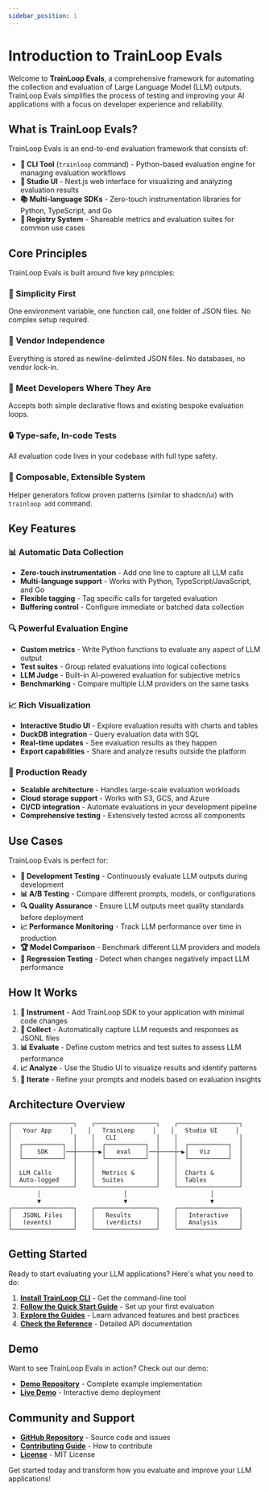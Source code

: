 ```yaml
---
sidebar_position: 1
---
```


# Introduction to TrainLoop Evals

Welcome to **TrainLoop Evals**, a comprehensive framework for automating the collection and evaluation of Large Language Model (LLM) outputs. TrainLoop Evals simplifies the process of testing and improving your AI applications with a focus on developer experience and reliability.

## What is TrainLoop Evals?

TrainLoop Evals is an end-to-end evaluation framework that consists of:

- **🤖 CLI Tool** (`trainloop` command) - Python-based evaluation engine for managing evaluation workflows
- **🎨 Studio UI** - Next.js web interface for visualizing and analyzing evaluation results
- **📚 Multi-language SDKs** - Zero-touch instrumentation libraries for Python, TypeScript, and Go
- **🔧 Registry System** - Shareable metrics and evaluation suites for common use cases

## Core Principles

TrainLoop Evals is built around five key principles:

### 🎯 Simplicity First
One environment variable, one function call, one folder of JSON files. No complex setup required.

### 🔄 Vendor Independence
Everything is stored as newline-delimited JSON files. No databases, no vendor lock-in.

### 👥 Meet Developers Where They Are
Accepts both simple declarative flows and existing bespoke evaluation loops.

### 🔒 Type-safe, In-code Tests
All evaluation code lives in your codebase with full type safety.

### 🧩 Composable, Extensible System
Helper generators follow proven patterns (similar to shadcn/ui) with `trainloop add` command.

## Key Features

### 📊 Automatic Data Collection
- **Zero-touch instrumentation** - Add one line to capture all LLM calls
- **Multi-language support** - Works with Python, TypeScript/JavaScript, and Go
- **Flexible tagging** - Tag specific calls for targeted evaluation
- **Buffering control** - Configure immediate or batched data collection

### 🔍 Powerful Evaluation Engine
- **Custom metrics** - Write Python functions to evaluate any aspect of LLM output
- **Test suites** - Group related evaluations into logical collections
- **LLM Judge** - Built-in AI-powered evaluation for subjective metrics
- **Benchmarking** - Compare multiple LLM providers on the same tasks

### 📈 Rich Visualization
- **Interactive Studio UI** - Explore evaluation results with charts and tables
- **DuckDB integration** - Query evaluation data with SQL
- **Real-time updates** - See evaluation results as they happen
- **Export capabilities** - Share and analyze results outside the platform

### 🚀 Production Ready
- **Scalable architecture** - Handles large-scale evaluation workloads
- **Cloud storage support** - Works with S3, GCS, and Azure
- **CI/CD integration** - Automate evaluations in your development pipeline
- **Comprehensive testing** - Extensively tested across all components

## Use Cases

TrainLoop Evals is perfect for:

- **🔧 Development Testing** - Continuously evaluate LLM outputs during development
- **📊 A/B Testing** - Compare different prompts, models, or configurations
- **🔍 Quality Assurance** - Ensure LLM outputs meet quality standards before deployment
- **📈 Performance Monitoring** - Track LLM performance over time in production
- **🏆 Model Comparison** - Benchmark different LLM providers and models
- **🎯 Regression Testing** - Detect when changes negatively impact LLM performance

## How It Works

1. **🔧 Instrument** - Add TrainLoop SDK to your application with minimal code changes
2. **📝 Collect** - Automatically capture LLM requests and responses as JSONL files
3. **📊 Evaluate** - Define custom metrics and test suites to assess LLM performance
4. **📈 Analyze** - Use the Studio UI to visualize results and identify patterns
5. **🔄 Iterate** - Refine your prompts and models based on evaluation insights

## Architecture Overview

```
┌─────────────────┐    ┌─────────────────┐    ┌─────────────────┐
│   Your App     │    │   TrainLoop     │    │   Studio UI     │
│                 │    │   CLI           │    │                 │
│  ┌───────────┐  │    │  ┌───────────┐  │    │  ┌───────────┐  │
│  │    SDK    │──┼────┼─▶│   eval    │──┼────┼─▶│   Viz     │  │
│  └───────────┘  │    │  └───────────┘  │    │  └───────────┘  │
│                 │    │                 │    │                 │
│  LLM Calls      │    │  Metrics &      │    │  Charts &       │
│  Auto-logged    │    │  Suites         │    │  Tables         │
└─────────────────┘    └─────────────────┘    └─────────────────┘
        │                       │                       │
        ▼                       ▼                       ▼
┌─────────────────┐    ┌─────────────────┐    ┌─────────────────┐
│   JSONL Files   │    │   Results       │    │   Interactive   │
│   (events)      │    │   (verdicts)    │    │   Analysis      │
└─────────────────┘    └─────────────────┘    └─────────────────┘
```

## Getting Started

Ready to start evaluating your LLM applications? Here's what you need to do:

1. **[Install TrainLoop CLI](./getting-started/installation.md)** - Get the command-line tool
2. **[Follow the Quick Start Guide](./getting-started/quick-start.md)** - Set up your first evaluation
3. **[Explore the Guides](./guides/)** - Learn advanced features and best practices
4. **[Check the Reference](./reference/)** - Detailed API documentation

## Demo

Want to see TrainLoop Evals in action? Check out our demo:

- **[Demo Repository](https://github.com/TrainLoop/chat-ui-demo)** - Complete example implementation
- **[Live Demo](https://evals.trainloop.ai)** - Interactive demo deployment

## Community and Support

- **[GitHub Repository](https://github.com/trainloop/evals)** - Source code and issues
- **[Contributing Guide](https://github.com/trainloop/evals/blob/main/CONTRIBUTING.md)** - How to contribute
- **[License](https://github.com/trainloop/evals/blob/main/LICENSE)** - MIT License

Get started today and transform how you evaluate and improve your LLM applications!